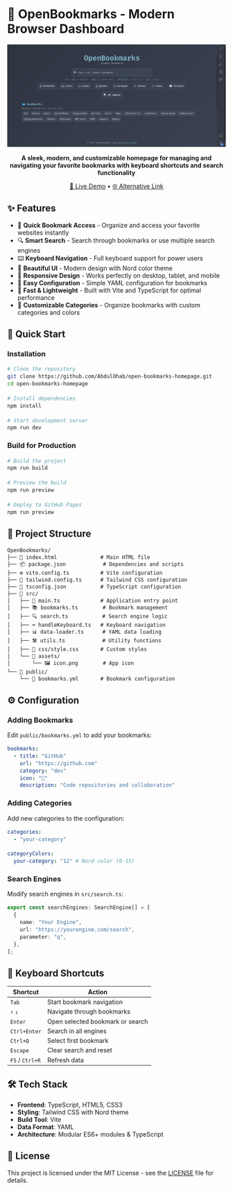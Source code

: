 # 🔖 OpenBookmarks - Modern Browser Dashboard

<div align="center">

![OpenBookmarks Screenshot](./src/assets/screenshot.png)

**A sleek, modern, and customizable homepage for managing and navigating your favorite bookmarks with keyboard shortcuts and search functionality**

[🚀 Live Demo](https://abdulohab61.github.io/) • [🌐 Alternative Link](https://openbookmarkshomepage.netlify.app/)

</div>

## ✨ Features

- 🎯 **Quick Bookmark Access** - Organize and access your favorite websites instantly
- 🔍 **Smart Search** - Search through bookmarks or use multiple search engines
- ⌨️ **Keyboard Navigation** - Full keyboard support for power users
- 🎨 **Beautiful UI** - Modern design with Nord color theme
- 📱 **Responsive Design** - Works perfectly on desktop, tablet, and mobile
- 🔧 **Easy Configuration** - Simple YAML configuration for bookmarks
- 🚀 **Fast & Lightweight** - Built with Vite and TypeScript for optimal performance
- 🌈 **Customizable Categories** - Organize bookmarks with custom categories and colors</div>

## 🚀 Quick Start

### Installation

```bash
# Clone the repository
git clone https://github.com/AbdulOhab/open-bookmarks-homepage.git
cd open-bookmarks-homepage

# Install dependencies
npm install

# Start development server
npm run dev
```

### Build for Production

```bash
# Build the project
npm run build

# Preview the build
npm run preview

# Deploy to GitHub Pages
npm run preview
```

## 📁 Project Structure

```
OpenBookmarks/
├── 📄 index.html              # Main HTML file
├── 📦 package.json            # Dependencies and scripts
├── ⚙️ vite.config.ts          # Vite configuration
├── 🎨 tailwind.config.ts      # Tailwind CSS configuration
├── 📘 tsconfig.json           # TypeScript configuration
├── 📂 src/
│   ├── 🎯 main.ts             # Application entry point
│   ├── 📚 bookmarks.ts        # Bookmark management
│   ├── 🔍 search.ts           # Search engine logic
│   ├── ⌨️ handleKeyboard.ts   # Keyboard navigation
│   ├── 📊 data-loader.ts      # YAML data loading
│   ├── 🛠️ utils.ts            # Utility functions
│   ├── 🎨 css/style.css       # Custom styles
│   └── 📂 assets/
│       └── 🖼️ icon.png        # App icon
└── 📂 public/
    └── 📝 bookmarks.yml       # Bookmark configuration
```

## ⚙️ Configuration

### Adding Bookmarks

Edit `public/bookmarks.yml` to add your bookmarks:

```yaml
bookmarks:
  - title: "GitHub"
    url: "https://github.com"
    category: "dev"
    icon: "🐙"
    description: "Code repositories and collaboration"
```

### Adding Categories

Add new categories to the configuration:

```yaml
categories:
  - "your-category"

categoryColors:
  your-category: "12" # Nord color (0-15)
```

### Search Engines

Modify search engines in `src/search.ts`:

```typescript
export const searchEngines: SearchEngine[] = [
  {
    name: "Your Engine",
    url: "https://yourengine.com/search",
    parameter: "q",
  },
];
```

## 🎹 Keyboard Shortcuts

| Shortcut        | Action                           |
| --------------- | -------------------------------- |
| `Tab`           | Start bookmark navigation        |
| `↑` `↓`         | Navigate through bookmarks       |
| `Enter`         | Open selected bookmark or search |
| `Ctrl+Enter`    | Search in all engines            |
| `Ctrl+Q`        | Select first bookmark            |
| `Escape`        | Clear search and reset           |
| `F5` / `Ctrl+R` | Refresh data                     |

## 🛠️ Tech Stack

- **Frontend**: TypeScript, HTML5, CSS3
- **Styling**: Tailwind CSS with Nord theme
- **Build Tool**: Vite
- **Data Format**: YAML
- **Architecture**: Modular ES6+ modules & TypeScript

## 📝 License

This project is licensed under the MIT License - see the [LICENSE](LICENSE) file for details.
